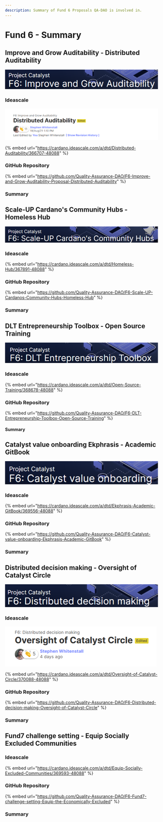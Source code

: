 ```yaml
---
description: Summary of Fund 6 Proposals QA-DAO is involved in.
---
```


# Fund 6 - Summary

## Improve and Grow Auditability - Distributed Auditability

![](../.gitbook/assets/2021-08-30-1-.png)

### Ideascale

![](../.gitbook/assets/2021-08-30.png)

{% embed url="https://cardano.ideascale.com/a/dtd/Distributed-Auditability/366707-48088" %}

### GitHub Repository

{% embed url="https://github.com/Quality-Assurance-DAO/F6-Improve-and-Grow-Auditability-Proposal-Distributed-Auditability" %}

### Summary

## Scale-UP Cardano's Community Hubs - Homeless Hub

![](../.gitbook/assets/2021-08-30-4-.png)

### Ideascale

{% embed url="https://cardano.ideascale.com/a/dtd/Homeless-Hub/367891-48088" %}

### GitHub Repository

{% embed url="https://github.com/Quality-Assurance-DAO/F6-Scale-UP-Cardanos-Community-Hubs-Homeless-Hub" %}



### Summary

## DLT Entrepreneurship Toolbox - Open Source Training

![](../.gitbook/assets/2021-08-30-5-.png)

### Ideascale

{% embed url="https://cardano.ideascale.com/a/dtd/Open-Source-Training/368678-48088" %}

### GitHub Repository

{% embed url="https://github.com/Quality-Assurance-DAO/F6-DLT-Entrepreneurship-Toolbox-Open-Source-Training" %}

#### Summary

## Catalyst value onboarding Ekphrasis - Academic GitBook

![](../.gitbook/assets/2021-08-30-6-.png)

### Ideascale

{% embed url="https://cardano.ideascale.com/a/dtd/Ekphrasis-Academic-GitBook/369556-48088" %}

### GitHub Repository

{% embed url="https://github.com/Quality-Assurance-DAO/F6-Catalyst-value-onboarding-Ekphrasis-Academic-GitBook" %}



### Summary

## Distributed decision making - Oversight of Catalyst Circle

![](../.gitbook/assets/2021-08-30-2-.png)

### Ideascale

![](../.gitbook/assets/2021-08-30-3-.png)

{% embed url="https://cardano.ideascale.com/a/dtd/Oversight-of-Catalyst-Circle/370088-48088" %}

### GitHub Repository

{% embed url="https://github.com/Quality-Assurance-DAO/F6-Distributed-decision-making-Oversight-of-Catalyst-Circle" %}

### Summary



## Fund7 challenge setting - Equip Socially Excluded Communities

### Ideascale

{% embed url="https://cardano.ideascale.com/a/dtd/Equip-Socially-Excluded-Communities/369593-48088" %}

### GitHub Repository

{% embed url="https://github.com/Quality-Assurance-DAO/F6-Fund7-challenge-setting-Equip-the-Economically-Excluded" %}

### Summary







